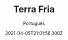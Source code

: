 ---
id: 'd3afbd50-c6d5-4bd1-a1f8-b541721fd837'
type: 'movie' # Filme, Série, Anime
title: "Terra Fria"
synopsis: ["Charlize Theron interpreta Josey Aimes, uma mulher que retorna à sua cidade natal, em Minnestoa, depois de um casamento mal-sucedido, e procura um novo trabalho para sustentar a família. Mãe solteira de dois filhos, ela aceita um emprego numa das ocupações mais comuns da região: operária de uma mina de ferro. Além da dura jornada diária, aimes ainda tem que lutar contra o preconceito e o assédio sexual. Assim, decide lutar pelos seus direitos e ideais. Toda sua luta contra a injustiça no trabalho inspirou e continua inspirar até hoje um incontável número de pessoas.",
]
originalTitle: "North Country"
date: '2021-04-05T21:01:56.000Z'
update: '2021-04-05T21:01:56.000Z'
releaseDate: '2005-02-12T03:00:00.000Z'
imdb:
  rating: '7.3' # 8.5
  id: '' # tt0470752
duration: '2h 6m'
trailer:
  urls: [
    '6KcUZf7OAnU',
  ]
tags: ['720p', '1080p', '720p']
genre: ['Drama'] #
quality: 'WEB-DL' # BluRay, WEB-DL, HDTV, WEB-DL4K, WEB-DLe
format: 'Mkv | Mp4' # MKV, MP4, TS
audio: 'Português, Inglês' # Dublado, Legendado, Dual Audio, Dub & Leg
subtitle: 'Português' # Português, inglês,
size: '1.12 GB | 1.32 GB | 2.34 GB' # 4.8 GB
audioQuality: 10
videoQuality: 10
directors: []
#  - name: 'Lana Wachowski'
#    image: ''
#  - name: 'Lilly Wachowski'
#    image: ''
cast: []
#  - name: 'Keanu Reeves'
#    image: ''
#    characterName: 'Neo'
writers: []
#  - name: ''
#    image: ''
maturityRating:
  age: '' # L , 10, 12, 14, 16, 18
  topics: [''] # Violence, Illegal drugs, Inappropriate Language, Legal Drugs, Sexual Content, Extreme Violence
###########################################
download:
  
  - url: 'magnet:?xt=urn:btih:EB6CA8836EFDF19E3EEC29DE460780B38FCF417B&dn=Terra%20Fria%202005%205.1%20%28720p%29%20LAPUMiA&tr=udp%3a%2f%2ftracker.openbittorrent.com%3a80%2fannounce&tr=udp%3a%2f%2ftracker.opentrackr.org%3a1337%2fannounce'
    resolution: '720p' # 720p, 1080p, 4K,
    audio: 'Dual Áudio' # Dublado, Legendado, Dual Audio
    size: '' # 4.8 GB
    quality: '' # BluRay, WEB-DL
    format: '' # MKV
  - url: 'magnet:?xt=urn:btih:96ECE78303C0225D96F5907A668BF87C29E45E23&dn=Terra%20Fria%202005%205.1%20%281080p%29%20LAPUMiA&tr=udp%3a%2f%2ftracker.openbittorrent.com%3a80%2fannounce&tr=udp%3a%2f%2ftracker.opentrackr.org%3a1337%2fannounce'
    resolution: '1080p' # 720p, 1080p, 4K,
    audio: 'Dual Áudio' # Dublado, Legendado, Dual Audio
    size: '' # 4.8 GB
    quality: '' # BluRay, WEB-DL
    format: '' # MKV
  - url: 'magnet:?xt=urn:btih:F824407C4F0EBBA8403E8BF07A4CBBDD957B831E&dn=Terra%20Fria%202005%205.1%20DUBLADO%20%28720p%29%20LAPUMiA&tr=udp%3a%2f%2ftracker.openbittorrent.com%3a80%2fannounce&tr=udp%3a%2f%2ftracker.opentrackr.org%3a1337%2fannounce'
    resolution: '720p' # 720p, 1080p, 4K,
    audio: 'Dublado' # Dublado, Legendado, Dual Audio
    size: '' # 4.8 GB
    quality: '' # BluRay, WEB-DL
    format: '' # MKV
images:
  cover: '/assets/movies/terra-fria.jpg'
  background: '/assets/movies/'
---